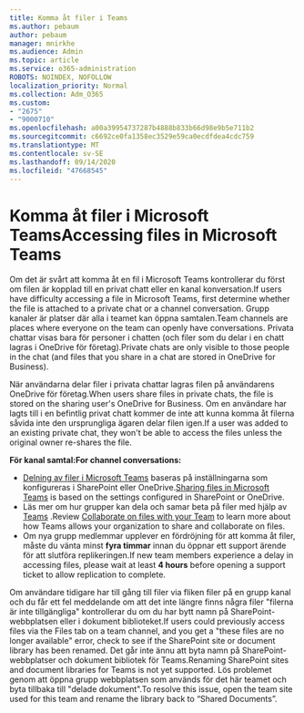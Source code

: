```yaml
---
title: Komma åt filer i Teams
ms.author: pebaum
author: pebaum
manager: mnirkhe
ms.audience: Admin
ms.topic: article
ms.service: o365-administration
ROBOTS: NOINDEX, NOFOLLOW
localization_priority: Normal
ms.collection: Adm_O365
ms.custom:
- "2675"
- "9000710"
ms.openlocfilehash: a00a39954737287b4888b833b66d98e9b5e711b2
ms.sourcegitcommit: c6692ce0fa1358ec3529e59ca0ecdfdea4cdc759
ms.translationtype: MT
ms.contentlocale: sv-SE
ms.lasthandoff: 09/14/2020
ms.locfileid: "47668545"
---
```

# <a name="accessing-files-in-microsoft-teams"></a><span data-ttu-id="2ce57-102">Komma åt filer i Microsoft Teams</span><span class="sxs-lookup"><span data-stu-id="2ce57-102">Accessing files in Microsoft Teams</span></span>

<span data-ttu-id="2ce57-103">Om det är svårt att komma åt en fil i Microsoft Teams kontrollerar du först om filen är kopplad till en privat chatt eller en kanal konversation.</span><span class="sxs-lookup"><span data-stu-id="2ce57-103">If users have difficulty accessing a file in Microsoft Teams, first determine whether the file is attached to a private chat or a channel conversation.</span></span> <span data-ttu-id="2ce57-104">Grupp kanaler är platser där alla i teamet kan öppna samtalen.</span><span class="sxs-lookup"><span data-stu-id="2ce57-104">Team channels are places where everyone on the team can openly have conversations.</span></span> <span data-ttu-id="2ce57-105">Privata chattar visas bara för personer i chatten (och filer som du delar i en chatt lagras i OneDrive för företag).</span><span class="sxs-lookup"><span data-stu-id="2ce57-105">Private chats are only visible to those people in the chat (and files that you share in a chat are stored in OneDrive for Business).</span></span>

<span data-ttu-id="2ce57-106">När användarna delar filer i privata chattar lagras filen på användarens OneDrive för företag.</span><span class="sxs-lookup"><span data-stu-id="2ce57-106">When users share files in private chats, the file is stored on the sharing user's OneDrive for Business.</span></span> <span data-ttu-id="2ce57-107">Om en användare har lagts till i en befintlig privat chatt kommer de inte att kunna komma åt filerna såvida inte den ursprungliga ägaren delar filen igen.</span><span class="sxs-lookup"><span data-stu-id="2ce57-107">If a user was added to an existing private chat, they won't be able to access the files unless the original owner re-shares the file.</span></span>    

<span data-ttu-id="2ce57-108">**För kanal samtal:**</span><span class="sxs-lookup"><span data-stu-id="2ce57-108">**For channel conversations:**</span></span>

- <span data-ttu-id="2ce57-109">[Delning av filer i Microsoft Teams](https://docs.microsoft.com/MicrosoftTeams/sharing-files-in-teams) baseras på inställningarna som konfigureras i SharePoint eller OneDrive.</span><span class="sxs-lookup"><span data-stu-id="2ce57-109">[Sharing files in Microsoft Teams](https://docs.microsoft.com/MicrosoftTeams/sharing-files-in-teams) is based on the settings configured in SharePoint or OneDrive.</span></span> 
- <span data-ttu-id="2ce57-110">Läs mer om hur grupper kan dela och samar beta på filer med hjälp av [Teams](https://support.office.com/article/Collaborate-on-files-with-your-Team-9b200289-dbac-4823-85bd-628a5c7bb0ae) .</span><span class="sxs-lookup"><span data-stu-id="2ce57-110">Review [Collaborate on files with your Team](https://support.office.com/article/Collaborate-on-files-with-your-Team-9b200289-dbac-4823-85bd-628a5c7bb0ae) to learn more about how Teams allows your organization to share and collaborate on files.</span></span> 
- <span data-ttu-id="2ce57-111">Om nya grupp medlemmar upplever en fördröjning för att komma åt filer, måste du vänta minst **fyra timmar** innan du öppnar ett support ärende för att slutföra replikeringen.</span><span class="sxs-lookup"><span data-stu-id="2ce57-111">If new team members experience a delay in accessing files, please wait at least **4 hours** before opening a support ticket to allow replication to complete.</span></span> 

<span data-ttu-id="2ce57-112">Om användare tidigare har till gång till filer via fliken filer på en grupp kanal och du får ett fel meddelande om att det inte längre finns några filer "filerna är inte tillgängliga" kontrollerar du om du har bytt namn på SharePoint-webbplatsen eller i dokument biblioteket.</span><span class="sxs-lookup"><span data-stu-id="2ce57-112">If users could previously access files via the Files tab on a team channel, and you get a "these files are no longer available" error, check to see if the SharePoint site or document library has been renamed.</span></span> <span data-ttu-id="2ce57-113">Det går inte ännu att byta namn på SharePoint-webbplatser och dokument bibliotek för Teams.</span><span class="sxs-lookup"><span data-stu-id="2ce57-113">Renaming SharePoint sites and document libraries for Teams is not yet supported.</span></span> <span data-ttu-id="2ce57-114">Lös problemet genom att öppna grupp webbplatsen som används för det här teamet och byta tillbaka till "delade dokument".</span><span class="sxs-lookup"><span data-stu-id="2ce57-114">To resolve this issue, open the team site used for this team and rename the library back to “Shared Documents”.</span></span>